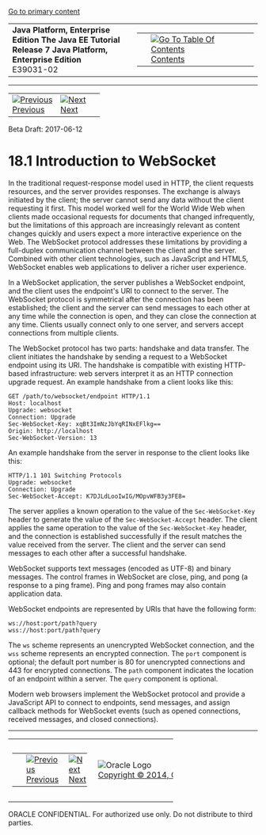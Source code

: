 [Go to primary content](#BEGIN)

<table>
<colgroup>
<col width="50%" />
<col width="50%" />
</colgroup>
<tbody>
<tr class="odd">
<td><strong>Java Platform, Enterprise Edition The Java EE Tutorial</strong><br />
<strong>Release 7 Java Platform, Enterprise Edition</strong><br />
E39031-02</td>
<td><table>
<tbody>
<tr class="odd">
<td> </td>
<td><a href="toc.htm"><img src="../../dcommon/gifs/toc.gif" alt="Go To Table Of Contents" /><br />
<span class="icon">Contents</span></a></td>
</tr>
</tbody>
</table></td>
</tr>
</tbody>
</table>

-----

<table>
<tbody>
<tr class="odd">
<td><a href="websocket.htm"><img src="../../dcommon/gifs/leftnav.gif" alt="Previous" /><br />
<span class="icon">Previous</span></a> </td>
<td><a href="websocket002.htm"><img src="../../dcommon/gifs/rightnav.gif" alt="Next" /><br />
<span class="icon">Next</span></a></td>
<td> </td>
</tr>
</tbody>
</table>

Beta Draft: 2017-06-12

# 18.1 Introduction to WebSocket

In the traditional request-response model used in HTTP, the client
requests resources, and the server provides responses. The exchange is
always initiated by the client; the server cannot send any data without
the client requesting it first. This model worked well for the World
Wide Web when clients made occasional requests for documents that
changed infrequently, but the limitations of this approach are
increasingly relevant as content changes quickly and users expect a more
interactive experience on the Web. The WebSocket protocol addresses
these limitations by providing a full-duplex communication channel
between the client and the server. Combined with other client
technologies, such as JavaScript and HTML5, WebSocket enables web
applications to deliver a richer user experience.

In a WebSocket application, the server publishes a WebSocket endpoint,
and the client uses the endpoint's URI to connect to the server. The
WebSocket protocol is symmetrical after the connection has been
established; the client and the server can send messages to each other
at any time while the connection is open, and they can close the
connection at any time. Clients usually connect only to one server, and
servers accept connections from multiple clients.

The WebSocket protocol has two parts: handshake and data transfer. The
client initiates the handshake by sending a request to a WebSocket
endpoint using its URI. The handshake is compatible with existing
HTTP-based infrastructure: web servers interpret it as an HTTP
connection upgrade request. An example handshake from a client looks
like this:

``` oac_no_warn
GET /path/to/websocket/endpoint HTTP/1.1
Host: localhost
Upgrade: websocket
Connection: Upgrade
Sec-WebSocket-Key: xqBt3ImNzJbYqRINxEFlkg==
Origin: http://localhost
Sec-WebSocket-Version: 13
```

An example handshake from the server in response to the client looks
like this:

``` oac_no_warn
HTTP/1.1 101 Switching Protocols
Upgrade: websocket
Connection: Upgrade
Sec-WebSocket-Accept: K7DJLdLooIwIG/MOpvWFB3y3FE8=
```

The server applies a known operation to the value of the
`Sec-WebSocket-Key` header to generate the value of the
`Sec-WebSocket-Accept` header. The client applies the same operation to
the value of the `Sec-WebSocket-Key` header, and the connection is
established successfully if the result matches the value received from
the server. The client and the server can send messages to each other
after a successful handshake.

WebSocket supports text messages (encoded as UTF-8) and binary messages.
The control frames in WebSocket are close, ping, and pong (a response to
a ping frame). Ping and pong frames may also contain application data.

WebSocket endpoints are represented by URIs that have the following
form:

``` oac_no_warn
ws://host:port/path?query
wss://host:port/path?query
```

The `ws` scheme represents an unencrypted WebSocket connection, and the
`wss` scheme represents an encrypted connection. The `port` component is
optional; the default port number is 80 for unencrypted connections and
443 for encrypted connections. The `path` component indicates the
location of an endpoint within a server. The `query` component is
optional.

Modern web browsers implement the WebSocket protocol and provide a
JavaScript API to connect to endpoints, send messages, and assign
callback methods for WebSocket events (such as opened connections,
received messages, and closed connections).

-----

<table style="width:66%;">
<colgroup>
<col width="33%" />
<col width="0%" />
<col width="33%" />
</colgroup>
<tbody>
<tr class="odd">
<td><table style="width:96%;">
<colgroup>
<col width="0%" />
<col width="48%" />
<col width="48%" />
</colgroup>
<tbody>
<tr class="odd">
<td> </td>
<td><a href="websocket.htm"><img src="../../dcommon/gifs/leftnav.gif" alt="Previous" /><br />
<span class="icon">Previous</span></a> </td>
<td><a href="websocket002.htm"><img src="../../dcommon/gifs/rightnav.gif" alt="Next" /><br />
<span class="icon">Next</span></a></td>
</tr>
</tbody>
</table></td>
<td><img src="../../dcommon/gifs/oracle.gif" alt="Oracle Logo" class="copyrightlogo" /> <a href="../../dcommon/html/cpyr.htm"><br />
<span class="copyrightlogo">Copyright © 2014, Oracle and/or its affiliates. All rights reserved.</span></a></td>
<td><table>
<tbody>
<tr class="odd">
<td> </td>
<td><a href="toc.htm"><img src="../../dcommon/gifs/toc.gif" alt="Go To Table Of Contents" /><br />
<span class="icon">Contents</span></a></td>
</tr>
</tbody>
</table></td>
</tr>
</tbody>
</table>

ORACLE CONFIDENTIAL. For authorized use only. Do not distribute to third parties.
